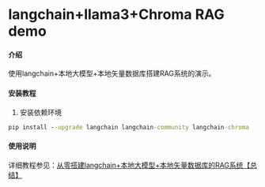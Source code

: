 # langchain+llama3+Chroma RAG demo

#### 介绍
使用langchain+本地大模型+本地矢量数据库搭建RAG系统的演示。

#### 安装教程

1. 安装依赖环境
```cmd
pip install --upgrade langchain langchain-community langchain-chroma
```

#### 使用说明

详细教程参见：[从零搭建langchain+本地大模型+本地矢量数据库的RAG系统【总结】](http://www.wfcoding.com/post/practice/2024-10-01_%E4%BB%8E%E9%9B%B6%E6%90%AD%E5%BB%BAlangchain+%E6%9C%AC%E5%9C%B0%E5%A4%A7%E6%A8%A1%E5%9E%8B+%E6%9C%AC%E5%9C%B0%E7%9F%A2%E9%87%8F%E6%95%B0%E6%8D%AE%E5%BA%93%E7%9A%84rag%E7%B3%BB%E7%BB%9F/)

